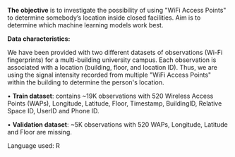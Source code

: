 **The objective** is to investigate the possibility of using "WiFi Access Points" to determine somebody’s location inside closed facilities. Aim is to determine which machine learning models work best.

**Data characteristics:**

We have been provided with two different datasets of observations (Wi-Fi fingerprints) for a multi-building university campus. Each observation is associated with a location (building, floor, and location ID). Thus, we are using the signal intensity recorded from multiple "WiFi Access Points" within the building to determine the person's location.

•	**Train dataset**: contains ~19K observations with 520 Wireless Access Points (WAPs), Longitude, Latitude, Floor, Timestamp, BuildingID, Relative Space ID, UserID and Phone ID.

•	**Validation dataset**: ~5K observations with 520 WAPs, Longitude, Latitude and Floor are missing. 

Language used: R

